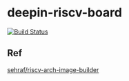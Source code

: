 # deepin-riscv-board

[![Build 
Status](https://api.cirrus-ci.com/github/Zeno-sole/deepin-riscv-board.svg)](https://cirrus-ci.com/github/Zeno-sole/deepin-riscv-board)


## Ref
[sehraf/riscv-arch-image-builder](https://github.com/sehraf/riscv-arch-image-builder)
